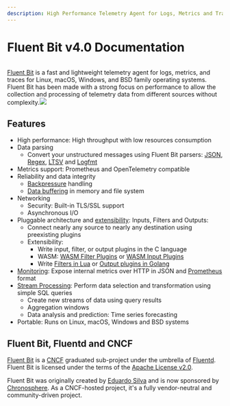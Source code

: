 ```yaml
---
description: High Performance Telemetry Agent for Logs, Metrics and Traces
---
```


# Fluent Bit v4.0 Documentation

<figure><img src=".gitbook/assets/3.2.png" alt=""><figcaption></figcaption></figure>

[Fluent Bit](http://fluentbit.io) is a fast and lightweight telemetry agent for logs, metrics, and traces for Linux, macOS, Windows, and BSD family operating systems. Fluent Bit has been made with a strong focus on performance to allow the collection and processing of telemetry data from different sources without complexity.![](https://static.scarf.sh/a.png?x-pxid=71f0e011-761f-4c6f-9a89-38817887faae)

## Features

- High performance: High throughput with low resources consumption
- Data parsing
  - Convert your unstructured messages using Fluent Bit parsers:
    [JSON](pipeline/parsers/json.md),
    [Regex](pipeline/parsers/regular-expression.md),
    [LTSV](pipeline/parsers/ltsv.md) and [Logfmt](pipeline/parsers/logfmt.md)
- Metrics support: Prometheus and OpenTelemetry compatible
- Reliability and data integrity
  - [Backpressure](administration/backpressure.md) handling
  - [Data buffering](administration/buffering-and-storage.md) in memory and file system
- Networking
  - Security: Built-in TLS/SSL support
  - Asynchronous I/O
- Pluggable architecture and [extensibility](development/library_api.md): Inputs,
  Filters and Outputs:
  - Connect nearly any source to nearly any destination using preexisting plugins
  - Extensibility:
    - Write input, filter, or output plugins in the C language
    - WASM: [WASM Filter Plugins](development/wasm-filter-plugins.md) or
      [WASM Input Plugins](development/wasm-input-plugins.md)
    - Write [Filters in Lua](pipeline/filters/lua.md) or
      [Output plugins in Golang](development/golang-output-plugins.md)
- [Monitoring](administration/monitoring.md): Expose internal metrics over HTTP
  in JSON and [Prometheus](https://prometheus.io/) format
- [Stream Processing](stream-processing/introduction.md): Perform data selection
  and transformation using simple SQL queries
  - Create new streams of data using query results
  - Aggregation windows
  - Data analysis and prediction: Time series forecasting
- Portable: Runs on Linux, macOS, Windows and BSD systems

## Fluent Bit, Fluentd and CNCF

[Fluent Bit](http://fluentbit.io) is a [CNCF](https://cncf.io) graduated sub-project under the umbrella of [Fluentd](http://fluentd.org). Fluent Bit is licensed under the terms of the [Apache License v2.0](http://www.apache.org/licenses/LICENSE-2.0).

Fluent Bit was originally created by [Eduardo Silva](https://www.linkedin.com/in/edsiper/) and is now sponsored by [Chronosphere](https://chronosphere.io/). As a CNCF-hosted project, it's a fully
vendor-neutral and community-driven project.
